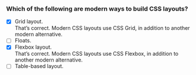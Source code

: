 ### Which of the following are modern ways to build CSS layouts?

- [x] Grid layout. <br>
      That’s correct. Modern CSS layouts use CSS Grid, in addition to another modern alternative.
- [ ] Floats.
- [x] Flexbox layout. <br>
      That’s correct. Modern CSS layouts use CSS Flexbox, in addition to another modern alternative.
- [ ] Table-based layout.
